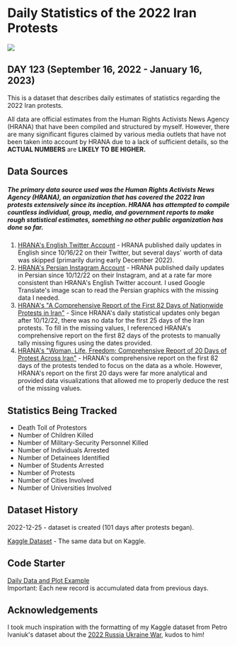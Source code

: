 # Daily Statistics of the 2022 Iran Protests

![](https://www.googleapis.com/download/storage/v1/b/kaggle-user-content/o/inbox%2F12064410%2Fee3ed59182d37c0bc5fe26287a023607%2FBlue%20Zigzag%20Lines%20Store%20Header.png?generation=1672079658462253&alt=media)

## DAY 123 (September 16, 2022 - January 16, 2023)
This is a dataset that describes daily estimates of statistics regarding the 2022 Iran protests.

All data are official estimates from the Human Rights Activists News Agency (HRANA) that have been compiled and structured by myself. However, there are many significant figures claimed by various media outlets that have not been taken into account by HRANA due to a lack of sufficient details, so the **ACTUAL NUMBERS** are **LIKELY TO BE HIGHER.**

## Data Sources
##### The primary data source used was the Human Rights Activists News Agency (HRANA), an organization that has covered the 2022 Iran protests extensively since its inception. HRANA has attempted to compile countless individual, group, media, and government reports to make rough statistical estimates, something no other public organization has done so far.

1. [HRANA's English Twitter Account](https://twitter.com/HRANA_English) - HRANA published daily updates in English since 10/16/22 on their Twitter, but several days' worth of data was skipped (primarily during early December 2022). 
2. [HRANA's Persian Instagram Account](https://www.instagram.com/hra.news/?hl=en) - HRANA published daily updates in Persian since 10/12/22 on their Instagram, and at a rate far more consistent than HRANA's English Twitter account. I used Google Translate's image scan to read the Persian graphics with the missing data I needed. 
3. [HRANA's "A Comprehensive Report of the First 82 Days of Nationwide Protests in Iran"](https://www.en-hrana.org/wp-content/uploads/2022/12/82-Day-WLF-Protest-in-Iran-2022-English.pdf) - Since HRANA's daily statistical updates only began after 10/12/22, there was no data for the first 25 days of the Iran protests. To fill in the missing values, I referenced HRANA's comprehensive report on the first 82 days of the protests to manually tally missing figures using the dates provided. 
4. [HRANA's "Woman, Life, Freedom; Comprehensive Report of 20 Days of Protest Across Iran"](https://www.en-hrana.org/wp-content/uploads/2022/10/Mahsa-Amini-20-Days-of-protests-Englisht.pdf) - HRANA's comprehensive report on the first 82 days of the protests tended to focus on the data as a whole. However, HRANA's report on the first 20 days were far more analytical and provided data visualizations that allowed me to properly deduce the rest of the missing values.

## Statistics Being Tracked
- Death Toll of Protestors
- Number of Children Killed
- Number of Military-Security Personnel Killed
- Number of Individuals Arrested
- Number of Detainees Identified
- Number of Students Arrested
- Number of Protests
- Number of Cities Involved
- Number of Universities Involved

## Dataset History
2022-12-25 - dataset is created (101 days after protests began).

[Kaggle Dataset](https://www.kaggle.com/datasets/justin2028/daily-statistics-of-the-2022-iran-protests) - The same data but on Kaggle.

## Code Starter
[Daily Data and Plot Example](https://www.kaggle.com/code/justin2028/daily-statistics-of-2022-iran-protests) <br>
Important: Each new record is accumulated data from previous days.<br>

## Acknowledgements
I took much inspiration with the formatting of my Kaggle dataset from Petro Ivaniuk's dataset about the [2022 Russia Ukraine War](https://www.kaggle.com/datasets/piterfm/2022-ukraine-russian-war), kudos to him!
